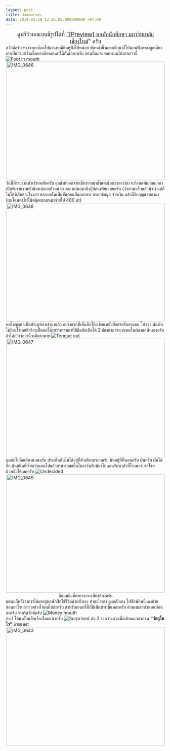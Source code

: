 ```yaml
---
layout: post
title: เข้าหอแล้วครับ
date: 2014-03-20 13:26:05.000000000 +07:00
---
```

<div style="text-align: center;"><span style="font-size: large;">ดูพรีวิวหอแบบมีรูปได้ที่ <a href="http://magister.exteen.com/20120505/preview">"</a><a href="http://magister.exteen.com/20120505/preview">[Preview] หอพักนักศึกษา มหาวิทยาลัยเชียงใหม่</a>" ครับ</span></div>
<div></div>
<div>สวัสดีครับ ห่างจากบล๊อคไปนานพอดีติดหูฟังไปหน่อย พักหลังนี้พอตกดึกมาก็ไปนอนฟังเพลงลูกเดียว เอาเป็นว่ามาเริ่มเนื้อหาบล๊อคเอนทรี่นี้กันเถอะครับ ก่อนที่ผมจะออกทะเลไปมากกว่านี้ <img title="Foot in mouth" alt="Foot in mouth" src="http://www.exteen.com/manage/tiny_mce339/plugins/emotions/img/e4.gif" border="0" /></div>
<div><a title="IMG_0646 by holykyun, on Flickr" href="http://www.flickr.com/photos/holykyun/5762071222/"><img style="display: block; margin-left: auto; margin-right: auto;" alt="IMG_0646" src="http://farm4.static.flickr.com/3052/5762071222_006be571bf.jpg" width="500" height="374" /></a></div>
<div></div>
<div>วันนี้มีรายงานตัวเข้าหอพักครับ อุตส่าห์ออกจากเชียงรายมาตั้งแต่เช้ากะเวลาว่าน่าจะถึงหอพักก่อนเวลาเปิดรับรายงานตัวนิดหน่อยกลัวคนจะเยอะ แต่พอมาถึงปุ๊ปคนเพียบเลยครับ (ว่าเรามาเร็วแล้วน้าา) แต่ก็ไม่ได้ซีเรียสอะไรมาก ต่อจากนั้นเป็นขั้นตอนยื่นเอกสาร กรอกข้อมูล จ่ายเงิน แล้วก็รับกุญแจห้องมา (ผมโดนค่าไฟโน้ตบุ๊คแบบเหมาจ่ายไป 400 ล่ะ)</div>
<div></div>
<div><a title="IMG_0648 by holykyun, on Flickr" href="http://www.flickr.com/photos/holykyun/5761527521/"><img style="display: block; margin-left: auto; margin-right: auto;" alt="IMG_0648" src="http://farm6.static.flickr.com/5150/5761527521_587e7e07fd.jpg" width="500" height="374" /></a></div>
<div></div>
<div>พอไขกุญแจเปิดประตูห้องเข้ามาแล้ว อย่างแรกที่เห็นคือโต๊ะเขียนหนังสือสำหรับสามคน โอ้ววว มันช่างไม่มีอะไรเลยดีจริงๆเป็นแค่โต๊ะยาวธรรมดาที่มีลิ้นชักเปิดได้ 3 ช่องตามจำนวนคนในห้องแค่นั้นเองครับ ถ้าได้กว้างกว่านี้จะดีมากมาย <img title="Tongue out" alt="Tongue out" src="http://www.exteen.com/manage/tiny_mce339/plugins/emotions/img/e13.gif" border="0" /></div>
<div></div>
<div><a title="IMG_0647 by holykyun, on Flickr" href="http://www.flickr.com/photos/holykyun/5762070950/"><img style="display: block; margin-left: auto; margin-right: auto;" alt="IMG_0647" src="http://farm4.static.flickr.com/3544/5762070950_da5d9a3695.jpg" width="500" height="374" /></a></div>
<div></div>
<div>มุมต่อไปคือเตียงนอนครับ ประเด็นมันไม่ได้อยู่ที่ตัวเตียงหรอกครับ มันอยู่ที่ที่นอนครับ ฝุ่นครับ ฝุ่นได้อีก ฝุ่นชนิดที่เรียกว่านอนไปแล้วสามารถขอยื่นใบลาวันรับน้องไปนอนรักษาตัวที่โรงพยาบาลโรคผิวหนังได้เลยครับ <img title="Undecided" alt="Undecided" src="http://www.exteen.com/manage/tiny_mce339/plugins/emotions/img/e14.gif" border="0" /></div>
<div></div>
<div><a title="IMG_0649 by holykyun, on Flickr" href="http://www.flickr.com/photos/holykyun/5760139593/"><img style="display: block; margin-left: auto; margin-right: auto;" alt="IMG_0649" src="http://farm6.static.flickr.com/5028/5760139593_1f3f172af2.jpg" width="500" height="374" /></a></div>
<div></div>
<div style="text-align: center;">อีกมุมนึงที่ถ่ายจากระเบียงห้องครับ</div>
<div></div>
<div>แต่ผมก็หวังว่าการได้มาอยู่หอพักฝึกใช้ชีวิตด้วยตัวเอง ทำอะไรเอง ดูแลตัวเอง ไปซักพักหนึ่งคงช่วยสอนอะไรหลายๆอย่างให้ผมได้ล่ะครับ สำหรับเอนทรี่นี้ก็มีเพียงเท่านี้แหละครับ ส่วนผมขอตัวนอนก่อนละครับ ราตรีสวัสดิ์ครับ <img title="Money mouth" alt="Money mouth" src="http://www.exteen.com/manage/tiny_mce339/plugins/emotions/img/e9.gif" border="0" /></div>
<div></div>
<div>ปล.1 ได้มาเป็นเด็กเจียงใหม่แล้วครับ <img title="Surprised" alt="Surprised" src="http://www.exteen.com/manage/tiny_mce339/plugins/emotions/img/e12.gif" border="0" />
ปล.2 ระหว่างทางเมื่อเช้าผมเจอรถขน <strong>"วัตถุโตไว"</strong> ด้วยแหละ</div>
<div></div>
<div><a title="IMG_0643 by holykyun, on Flickr" href="http://www.flickr.com/photos/holykyun/5761536179/"><img style="display: block; margin-left: auto; margin-right: auto;" alt="IMG_0643" src="http://farm3.static.flickr.com/2461/5761536179_c7df8cb539.jpg" width="500" height="374" /></a></div>
